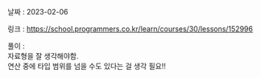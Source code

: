 날짜 : 2023-02-06  
  
링크 : https://school.programmers.co.kr/learn/courses/30/lessons/152996  
  
풀이 :  
자료형을 잘 생각해야함.  
연산 중에 타입 범위를 넘을 수도 있다는 걸 생각 필요!!
